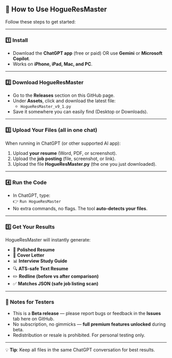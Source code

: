 ## 🚀 How to Use HogueResMaster

Follow these steps to get started:

---

### 1️⃣ Install
- Download the **ChatGPT app** (free or paid) OR use **Gemini** or **Microsoft Copilot**.
- Works on **iPhone, iPad, Mac, and PC**.

---

### 2️⃣ Download HogueResMaster
- Go to the **Releases** section on this GitHub page.
- Under **Assets**, click and download the latest file:
  - `HogueResMaster_v9_1.py`
- Save it somewhere you can easily find (Desktop or Downloads).

---

### 3️⃣ Upload Your Files (all in one chat)
When running in ChatGPT (or other supported AI app):
1. Upload **your resume** (Word, PDF, or screenshot).
2. Upload the **job posting** (file, screenshot, or link).
3. Upload the file **HogueResMaster.py** (the one you just downloaded).

---

### 4️⃣ Run the Code
- In ChatGPT, type:  
  👉 `Run HogueResMaster`  
- No extra commands, no flags. The tool **auto-detects your files**.

---

### 5️⃣ Get Your Results
HogueResMaster will instantly generate:
- 📝 **Polished Resume**  
- 📄 **Cover Letter**  
- 📊 **Interview Study Guide**  
- 🔍 **ATS-safe Text Resume**  
- ✏️ **Redline (before vs after comparison)**  
- ✅ **Matches JSON (safe job listing scan)**  

---

### 🔑 Notes for Testers
- This is a **Beta release** — please report bugs or feedback in the **Issues** tab here on GitHub.
- No subscription, no gimmicks — **full premium features unlocked** during beta.
- Redistribution or resale is prohibited. For personal testing only.

---

💡 **Tip**: Keep all files in the same ChatGPT conversation for best results.

